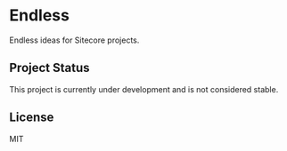 # Endless

Endless ideas for Sitecore projects.

## Project Status

This project is currently under development and is not considered stable.

## License

MIT
